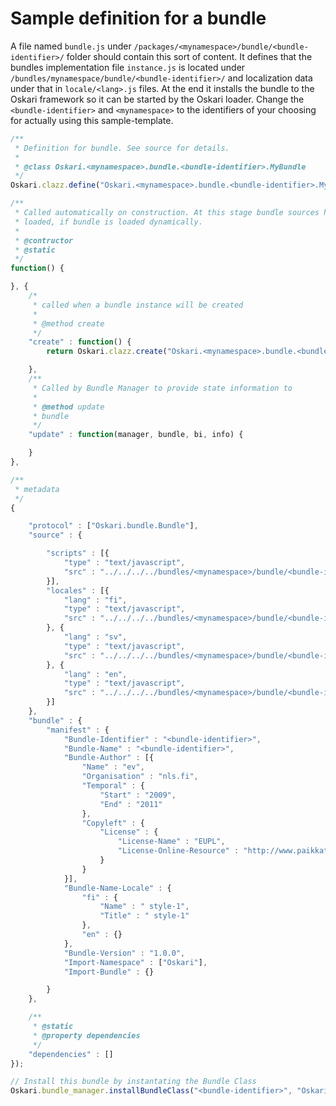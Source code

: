 # Sample definition for a bundle

A file named `bundle.js` under `/packages/<mynamespace>/bundle/<bundle-identifier>/` folder should contain this sort of content. It defines that the bundles implementation file `instance.js` is located under `/bundles/mynamespace/bundle/<bundle-identifier>/` and localization data under that in `locale/<lang>.js` files. At the end it installs the bundle to the Oskari framework so it can be started by the Oskari loader. Change the `<bundle-identifier>` and `<mynamespace>` to the identifiers of your choosing for actually using this sample-template.

```javascript
/**
 * Definition for bundle. See source for details.
 *
 * @class Oskari.<mynamespace>.bundle.<bundle-identifier>.MyBundle
 */
Oskari.clazz.define("Oskari.<mynamespace>.bundle.<bundle-identifier>.MyBundle",

/**
 * Called automatically on construction. At this stage bundle sources have been
 * loaded, if bundle is loaded dynamically.
 *
 * @contructor
 * @static
 */
function() {

}, {
    /*
     * called when a bundle instance will be created
     *
     * @method create
     */
    "create" : function() {
        return Oskari.clazz.create("Oskari.<mynamespace>.bundle.<bundle-identifier>.MyBundleInstance");

    },
    /**
     * Called by Bundle Manager to provide state information to
     *
     * @method update
     * bundle
     */
    "update" : function(manager, bundle, bi, info) {

    }
},

/**
 * metadata
 */
{

    "protocol" : ["Oskari.bundle.Bundle"],
    "source" : {

        "scripts" : [{
            "type" : "text/javascript",
            "src" : "../../../../bundles/<mynamespace>/bundle/<bundle-identifier>/instance.js"
        }],
        "locales" : [{
            "lang" : "fi",
            "type" : "text/javascript",
            "src" : "../../../../bundles/<mynamespace>/bundle/<bundle-identifier>/locale/fi.js"
        }, {
            "lang" : "sv",
            "type" : "text/javascript",
            "src" : "../../../../bundles/<mynamespace>/bundle/<bundle-identifier>/locale/sv.js"
        }, {
            "lang" : "en",
            "type" : "text/javascript",
            "src" : "../../../../bundles/<mynamespace>/bundle/<bundle-identifier>/locale/en.js"
        }]
    },
    "bundle" : {
        "manifest" : {
            "Bundle-Identifier" : "<bundle-identifier>",
            "Bundle-Name" : "<bundle-identifier>",
            "Bundle-Author" : [{
                "Name" : "ev",
                "Organisation" : "nls.fi",
                "Temporal" : {
                    "Start" : "2009",
                    "End" : "2011"
                },
                "Copyleft" : {
                    "License" : {
                        "License-Name" : "EUPL",
                        "License-Online-Resource" : "http://www.paikkatietoikkuna.fi/license"
                    }
                }
            }],
            "Bundle-Name-Locale" : {
                "fi" : {
                    "Name" : " style-1",
                    "Title" : " style-1"
                },
                "en" : {}
            },
            "Bundle-Version" : "1.0.0",
            "Import-Namespace" : ["Oskari"],
            "Import-Bundle" : {}

        }
    },

    /**
     * @static
     * @property dependencies
     */
    "dependencies" : []
});

// Install this bundle by instantating the Bundle Class
Oskari.bundle_manager.installBundleClass("<bundle-identifier>", "Oskari.<mynamespace>.bundle.<bundle-identifier>.MyBundle");
```
